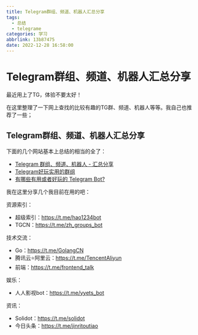 ```yaml
---
title: Telegram群组、频道、机器人汇总分享
tags:
  - 总结
  - telegrame
categories: 学习
abbrlink: 13b87475
date: 2022-12-28 16:58:00
---
```


# Telegram群组、频道、机器人汇总分享

最近用上了TG，体验不要太好！

在这里整理了一下网上查找的比较有趣的TG群、频道、机器人等等。我自己也推荐了一些；



## **Telegram群组、频道、机器人汇总分享**

下面的几个网站基本上总结的相当的全了：

- [Telegram 群组、频道、机器人 - 汇总分享](https://congcong0806.github.io/2018/04/24/Telegram)
- [Telegram好玩实用的群组](https://www.izheteng.site/2019/09/21/2019-09-21-Telegram好玩实用的群组/)
- [有哪些有用或者好玩的 Telegram Bot?](https://www.zhihu.com/question/44331315)

我在这里分享几个我目前在用的吧：

资源索引：

- 超级索引：https://t.me/hao1234bot
- TGCN：https://t.me/zh_groups_bot

技术交流：

- Go：https://t.me/GolangCN
- 腾讯云⭐阿里云：https://t.me/TencentAliyun
- 前端：https://t.me/frontend_talk

娱乐：

- 人人影视bot：https://t.me/yyets_bot

资讯：

- Solidot：https://t.me/solidot
- 今日头条：https://t.me/jinritoutiao